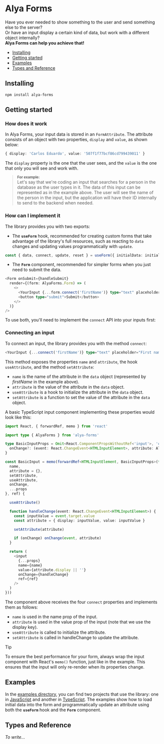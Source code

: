 # Alya Forms

Have you ever needed to show something to the user and send something else to the server?
<br>
Or have an input display a certain kind of data, but work with a different object internally?
<br>
**Alya Forms can help you achieve that!**

- [Installing](#installing)
- [Getting started](#getting-started)
- [Examples](#examples)
- [Types and Reference](#types-and-reference)

## Installing

```
npm install alya-forms
```

## Getting started

### How does it work

In Alya Forms, your input data is stored in an `FormAttribute`. The attribute consists of an object with two properties, `display` and `value`, as shown below:

```typescript
{ display: 'Carlos Eduardo', value: '507f1f77bcf86cd799439011' } 
```

The `display` property is the one that the user sees, and the `value` is the one that only you will see and work with.

> <sup>**For example:**</sup><br>
> Let's say that we're coding an input that searches for a person in the database as the user types in it. The data of this input can be represented as in the example above. The user will see the name of the person in the input, but the application will have their ID internally to send to the backend when needed.

### How can I implement it

The library provides you with two exports:

- The **`useForm`** hook, recommended for creating custom forms that take advantage of the library's full resources, such as reacting to `data` changes and updating values programmatically with `update`.

```typescript
const { data, connect, update, reset } = useForm({ initialData: initialData })
```

- The **`Form`** component, recommended for simpler forms when you just need to submit the data.

```typescript
<Form onSubmit={handleSubmit}
  render={(form: AlyaForms.Form) => (
    <>
      <YourInput {...form.connect('firstName')} type="text" placeholder="First name"/>
      <button type="submit">Submit</button>
    </>
  )}
/>
```

To use both, you'll need to implement the `connect` API into your inputs first:

### Connecting an input

To connect an input, the library provides you with the method `connect`:

```typescript
<YourInput {...connect('firstName')} type="text" placeholder="First name"/>
```

This method exposes the properties `name` and `attribute`, the hook `useAttribute`, and the method `setAttribute`:

- `name` is the name of the attribute in the `data` object (represented by *firstName* in the example above).
- `attribute` is the value of the attribute in the `data` object.
- `useAttribute` is a hook to initialize the attribute in the `data` object.
- `setAttribute` is a function to set the value of the attribute in the `data` object.

A basic TypeScript input component implementing these properties would look like this:

```typescript
import React, { forwardRef, memo } from 'react'

import type { AlyaForms } from 'alya-forms'

type BasicInputProps = Omit<React.ComponentPropsWithoutRef<'input'>, 'onChange'> & AlyaForms.FormConnect & {
  onChange?: (event: React.ChangeEvent<HTMLInputElement>, attribute: AlyaForms.FormAttribute) => void
}

const BasicInput = memo(forwardRef<HTMLInputElement, BasicInputProps>(function ({
  name,
  attribute = {},
  setAttribute,
  useAttribute,
  onChange,
  ...props
}, ref) {

  useAttribute()

  function handleChange(event: React.ChangeEvent<HTMLInputElement>) {
    const inputValue = event.target.value
    const attribute = { display: inputValue, value: inputValue }

    setAttribute(attribute)

    if (onChange) onChange(event, attribute)
  }

  return (
    <input
      {...props}
      name={name}
      value={attribute.display || ''}
      onChange={handleChange}
      ref={ref}
    />
  )
}))
```

The component above receives the four `connect` properties and implements them as follows:

- `name` is used in the name prop of the input.
- `attribute` is used in the value prop of the input (note that we use the display key).
- `useAttribute` is called to initialize the attribute.
- `setAttribute` is called in handleChange to update the attribute.

> [!TIP]
> To ensure the best performance for your form, always wrap the input component with React's `memo()` function, just like in the example. This ensures that the input will only re-render when its properties change.

## Examples

In the [examples directory](examples/), you can find two projects that use the library: one in [JavaScript](examples/javascript/) and another in [TypeScript](examples/typescript/). The examples show how to load initial data into the form and programmatically update an attribute using both the **`useForm`** hook and the **`Form`** component.

## Types and Reference

*To write...*

